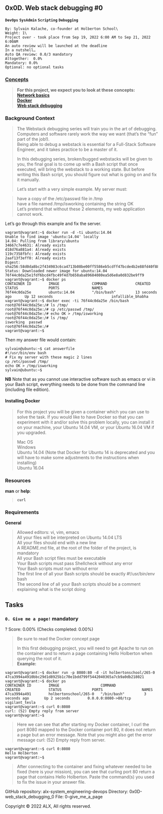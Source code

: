 ## 0x0D. Web stack debugging #0
**`DevOps`** **`SysAdmin`** **`Scripting`** **`Debugging`**
```
By: Sylvain Kalache, co-founder at Holberton School\
Weight: 1\
Project over - took place from Sep 19, 2022 6:00 AM to Sep 21, 2022 6:00AM  
An auto review will be launched at the deadline  
In a nutshell…  
Auto QA review: 0.0/3 mandatory  
Altogether:  0.0%  
Mandatory: 0.0%  
Optional: no optional tasks  
```
### [**Concepts**](concept/)
> **For this project, we expect you to look at these concepts:**  
> **[Network basics](concept/networkBasics.md)**  
> **[Docker](concept/docker.md)**  
> **[Web stack debugging](tasks/concepts/webstackDebugging.md)**  

### **Background Context**  
> The Webstack debugging series will train you in the art of debugging. Computers and software rarely work the way we want (that’s the “fun” part of the job!).  
> Being able to debug a webstack is essential for a Full-Stack Software Engineer, and it takes practice to be a master of it.  
> 
> In this debugging series, broken/bugged webstacks will be given to you, the final goal is to come up with a Bash script that once executed, will bring the webstack to a working state. But before writing this Bash script, you should figure out what is going on and fix it manually.  
> 
> Let’s start with a very simple example. My server must:  

> have a copy of the /etc/passwd file in /tmp  
> have a file named /tmp/isworking containing the string OK  
> Let’s pretend that without these 2 elements, my web application cannot work.  

Let’s go through this example and fix the server.  
```
vagrant@vagrant:~$ docker run -d -ti ubuntu:14.04
Unable to find image 'ubuntu:14.04' locally
14.04: Pulling from library/ubuntu
34667c7e4631: Already exists
d18d76a881a4: Already exists
119c7358fbfc: Already exists
2aaf13f3eff0: Already exists
Digest: sha256:58d0da8bc2f434983c6ca4713b08be00ff5586eb5cdff47bcde4b2e88fd40f88
Status: Downloaded newer image for ubuntu:14.04
76f44c0da25e1fdf6bcd4fbc49f4d7b658aba89684080ea5d6e8a0d832be9ff9
vagrant@vagrant:~$ docker ps
CONTAINER ID        IMAGE               COMMAND             CREATED             STATUS              PORTS               NAMES
76f44c0da25e        ubuntu:14.04        "/bin/bash"         13 seconds ago      Up 12 seconds                           infallible_bhabha
vagrant@vagrant:~$ docker exec -ti 76f44c0da25e /bin/bash
root@76f44c0da25e:/# ls /tmp/
root@76f44c0da25e:/# cp /etc/passwd /tmp/
root@76f44c0da25e:/# echo OK > /tmp/isworking
root@76f44c0da25e:/# ls /tmp/
isworking  passwd
root@76f44c0da25e:/#
vagrant@vagrant:~$
```
Then my answer file would contain:
```
sylvain@ubuntu:~$ cat answerfile
#!/usr/bin/env bash
# Fix my server with these magic 2 lines
cp /etc/passwd /tmp/
echo OK > /tmp/isworking
sylvain@ubuntu:~$
```
**NB** Note that as you cannot use interactive software such as emacs or vi in your Bash script, everything needs to be done from the command line (including file edition).

#### Installing Docker
> For this project you will be given a container which you can use to solve the task. If you would like to have Docker so that you can experiment with it and/or solve this problem locally, you can install it on your machine, your Ubuntu 14.04 VM, or your Ubuntu 16.04 VM if you upgraded.  
> 
> Mac OS  
> Windows  
> Ubuntu 14.04 (Note that Docker for Ubuntu 14 is deprecated and you will have to make some adjustments to the instructions when installing)  
> Ubuntu 16.04  

### **Resources**
**man** or **help**:
> **`curl`**  
### **Requirements**
**General**  
> Allowed editors: vi, vim, emacs  
> All your files will be interpreted on Ubuntu 14.04 LTS  
> All your files should end with a new line  
> A README.md file, at the root of the folder of the project, is mandatory  
> All your Bash script files must be executable  
> Your Bash scripts must pass Shellcheck without any error  
> Your Bash scripts must run without error  
> The first line of all your Bash scripts should be exactly #!/usr/bin/env bash  
> The second line of all your Bash scripts should be a comment explaining what is the script doing  

## Tasks
### **`0. Give me a page!`** mandatory
? Score: 0.00% (Checks completed: 0.00%)  
> Be sure to read the Docker concept page  
> 
> In this first debugging project, you will need to get Apache to run on the container and to return a page containing Hello Holberton when querying the root of it.  
**Example:**  
```
vagrant@vagrant:~$ docker run -p 8080:80 -d -it holbertonschool/265-0
47ca3994a4910bbc29d1d8925b1c70e1bdd799f5442040365a7cb9a0db218021
vagrant@vagrant:~$ docker ps
CONTAINER ID        IMAGE                   COMMAND             CREATED             STATUS              PORTS                  NAMES
47ca3994a491        holbertonschool/265-0   "/bin/bash"         3 seconds ago       Up 2 seconds        0.0.0.0:8080->80/tcp   vigilant_tesla
vagrant@vagrant:~$ curl 0:8080
curl: (52) Empty reply from server
vagrant@vagrant:~$
```
> Here we can see that after starting my Docker container, I curl the port 8080 mapped to the Docker container port 80, it does not return a page but an error message. Note that you might also get the error message curl: (52) Empty reply from server.
```
vagrant@vagrant:~$ curl 0:8080
Hello Holberton
vagrant@vagrant:~$
```
> After connecting to the container and fixing whatever needed to be fixed (here is your mission), you can see that curling port 80 return a page that contains Hello Holberton. Paste the command(s) you used to fix the issue in your answer file.

GitHub repository: alx-system_engineering-devops
Directory: 0x0D-web_stack_debugging_0
File: 0-give_me_a_page
     
Copyright © 2022 ALX, All rights reserved.
